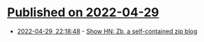 # [Published on 2022-04-29](index.md)

* [2022-04-29, 22:18:48](https://news.ycombinator.com/item?id=31211240) - [Show HN: Zb, a self-contained zip blog](https://code.rosaelefanten.org/zb/dir?ci=tip)
